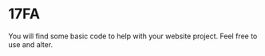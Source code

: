 # 17FA
You will find some basic code to help with your website project.
Feel free to use and alter.
